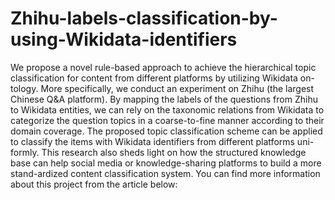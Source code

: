 # Zhihu-labels-classification-by-using-Wikidata-identifiers
We propose a novel rule-based approach to achieve the hierarchical topic classification for content from different platforms by utilizing Wikidata on-tology. More specifically, we conduct an experiment on Zhihu (the largest Chinese Q&A platform). By mapping the labels of the questions from Zhihu to Wikidata entities, we can rely on the taxonomic relations from Wikidata to categorize the question topics in a coarse-to-fine manner according to their domain coverage. The proposed topic classification scheme can be applied to classify the items with Wikidata identifiers from different platforms uni-formly. This research also sheds light on how the structured knowledge base can help social media or knowledge-sharing platforms to build a more stand-ardized content classification system.
You can find more information about this project from the article below:
